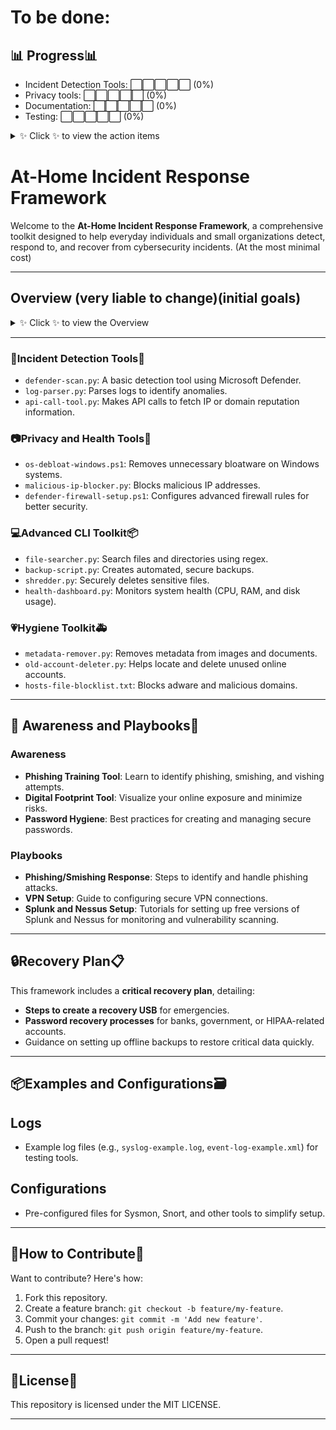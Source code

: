 # **To be done:**
## 📊 Progress📊
- Incident Detection Tools: ⬜⬜⬜⬜⬜ (0%)
- Privacy tools: ⬜⬜⬜⬜⬜ (0%)
- Documentation: ⬜⬜⬜⬜⬜ (0%)
- Testing: ⬜⬜⬜⬜⬜ (0%)
<details>
  <summary>✨ Click ✨ to view the action items</summary>

  ![athomeIR](assets/athomeIR.png)

</details>

# At-Home Incident Response Framework 

Welcome to the **At-Home Incident Response Framework**, a comprehensive toolkit designed to help everyday individuals and small organizations detect, respond to, and recover from cybersecurity incidents. (At the most minimal cost)

---

## Overview (very liable to change)(initial goals)

<details>
  <summary>✨ Click ✨ to view the Overview</summary>

This framework is divided into multiple sections, including:
- **Incident Detection Tools**: Tools to identify potential threats in your system.
-   - ability to check health at a whim
- **Privacy and Health Tools**: Utilities to enhance system privacy and security.
-  - right to privacy and opt out of digital profiling 
- **Advanced CLI Toolkit**: Scripts and tools for automation and system maintenance.
-  - power in your own hands
- **Hygiene Toolkit**: Resources to improve digital hygiene and reduce exposure to risks.
-  - teach others and self triage
- **Awareness and Playbooks**: Guides to increase cybersecurity awareness and respond to common incidents.
-  - guides to follow and grow out of

</details>

---

### 📍**Incident Detection Tools**🔧 
- `defender-scan.py`: A basic detection tool using Microsoft Defender.
- `log-parser.py`: Parses logs to identify anomalies.
- `api-call-tool.py`: Makes API calls to fetch IP or domain reputation information.

### 📷**Privacy and Health Tools**🛑
- `os-debloat-windows.ps1`: Removes unnecessary bloatware on Windows systems.
- `malicious-ip-blocker.py`: Blocks malicious IP addresses.
- `defender-firewall-setup.ps1`: Configures advanced firewall rules for better security.

### 💻**Advanced CLI Toolkit**📦
- `file-searcher.py`: Search files and directories using regex.
- `backup-script.py`: Creates automated, secure backups.
- `shredder.py`: Securely deletes sensitive files.
- `health-dashboard.py`: Monitors system health (CPU, RAM, and disk usage).

### 💗**Hygiene Toolkit**🚑
- `metadata-remover.py`: Removes metadata from images and documents.
- `old-account-deleter.py`: Helps locate and delete unused online accounts.
- `hosts-file-blocklist.txt`: Blocks adware and malicious domains.

---

## 🧠 Awareness and Playbooks📖

### Awareness
- **Phishing Training Tool**: Learn to identify phishing, smishing, and vishing attempts.
- **Digital Footprint Tool**: Visualize your online exposure and minimize risks.
- **Password Hygiene**: Best practices for creating and managing secure passwords.

### Playbooks
- **Phishing/Smishing Response**: Steps to identify and handle phishing attacks.
- **VPN Setup**: Guide to configuring secure VPN connections.
- **Splunk and Nessus Setup**: Tutorials for setting up free versions of Splunk and Nessus for monitoring and vulnerability scanning.

---

## 🔒Recovery Plan📋

This framework includes a **critical recovery plan**, detailing:
- **Steps to create a recovery USB** for emergencies.
- **Password recovery processes** for banks, government, or HIPAA-related accounts.
- Guidance on setting up offline backups to restore critical data quickly.

---

## 📦Examples and Configurations🗃️

## Logs
- Example log files (e.g., `syslog-example.log`, `event-log-example.xml`) for testing tools.

## Configurations
- Pre-configured files for Sysmon, Snort, and other tools to simplify setup.

---

## 🚀How to Contribute🚀

Want to contribute? Here's how:
1. Fork this repository.
2. Create a feature branch: `git checkout -b feature/my-feature`.
3. Commit your changes: `git commit -m 'Add new feature'`.
4. Push to the branch: `git push origin feature/my-feature`.
5. Open a pull request!

---
## 📜License📜

This repository is licensed under the MIT LICENSE.

---
